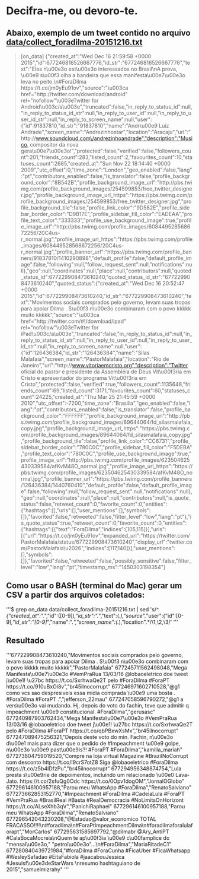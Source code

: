 Decifra-me, ou devoro-te.
=========================

## Abaixo, exemplo de um tweet contido no arquivo [data/collect_foradilma-20151216.txt](https://raw.githubusercontent.com/code4pol/lab-20160211/master/data/collect_foradilma-20151216.txt)

> [on_data] {"created_at":"Wed Dec 16 21:59:58 +0000 2015","id":677246816526667776,"id_str":"677246816526667776","text":"Eles n\u00e3o est\u00e3o interessados no Brasil\nA prova, \u00e9 s\u00f3 olha a bandeira que essa manifesta\u00e7\u00e3o leva no peito.\n#ForaDilma  https:\/\/t.co\/jm0yEu91ov","source":"\u003ca href=\"http:\/\/twitter.com\/download\/android\" rel=\"nofollow\"\u003eTwitter for Android\u003c\/a\u003e","truncated":false,"in_reply_to_status_id":null,"in_reply_to_status_id_str":null,"in_reply_to_user_id":null,"in_reply_to_user_id_str":null,"in_reply_to_screen_name":null,"user":{"id":91837810,"id_str":"91837810","name":"Andr\u00e9 Luiz Andrade","screen_name":"Andrezinhostar","location":"Aracaju","url":"http:\/\/www.soundcloud.com\/andrezinhoandrade","description":"Musico, compositor da nova gera\u00e7\u00e3o!","protected":false,"verified":false,"followers_count":201,"friends_count":283,"listed_count":2,"favourites_count":10,"statuses_count":2685,"created_at":"Sun Nov 22 18:14:40 +0000 2009","utc_offset":0,"time_zone":"London","geo_enabled":false,"lang":"pt","contributors_enabled":false,"is_translator":false,"profile_background_color":"8B542B","profile_background_image_url":"http:\/\/pbs.twimg.com\/profile_background_images\/254599853\/free_twitter_designer.jpg","profile_background_image_url_https":"https:\/\/pbs.twimg.com\/profile_background_images\/254599853\/free_twitter_designer.jpg","profile_background_tile":false,"profile_link_color":"9D582E","profile_sidebar_border_color":"D9B17E","profile_sidebar_fill_color":"EADEAA","profile_text_color":"333333","profile_use_background_image":true,"profile_image_url":"http:\/\/pbs.twimg.com\/profile_images\/608449528568672256\/20C4us-r_normal.jpg","profile_image_url_https":"https:\/\/pbs.twimg.com\/profile_images\/608449528568672256\/20C4us-r_normal.jpg","profile_banner_url":"https:\/\/pbs.twimg.com\/profile_banners\/91837810\/1410290898","default_profile":false,"default_profile_image":false,"following":null,"follow_request_sent":null,"notifications":null},"geo":null,"coordinates":null,"place":null,"contributors":null,"quoted_status_id":677229908473610240,"quoted_status_id_str":"677229908473610240","quoted_status":{"created_at":"Wed Dec 16 20:52:47 +0000 2015","id":677229908473610240,"id_str":"677229908473610240","text":"Movimentos sociais comprados pelo governo, levam suas tropas para apoiar Dilma . S\u00f3 n\u00e3o combinaram com o povo kkkkk muito kkkkk","source":"\u003ca href=\"http:\/\/twitter.com\/#!\/download\/ipad\" rel=\"nofollow\"\u003eTwitter for iPad\u003c\/a\u003e","truncated":false,"in_reply_to_status_id":null,"in_reply_to_status_id_str":null,"in_reply_to_user_id":null,"in_reply_to_user_id_str":null,"in_reply_to_screen_name":null,"user":{"id":126436384,"id_str":"126436384","name":"Silas Malafaia","screen_name":"PastorMalafaia","location":"Rio de Janeiro","url":"http:\/\/www.vitoriaemcristo.org","description":"Twitter oficial do pastor e presidente da Assembleia de Deus Vit\u00f3ria em Cristo e apresentador do programa Vit\u00f3ria em Cristo","protected":false,"verified":true,"followers_count":1135648,"friends_count":69,"listed_count":3171,"favourites_count":60,"statuses_count":24225,"created_at":"Thu Mar 25 21:45:59 +0000 2010","utc_offset":-7200,"time_zone":"Brasilia","geo_enabled":false,"lang":"pt","contributors_enabled":false,"is_translator":false,"profile_background_color":"FFFFFF","profile_background_image_url":"http:\/\/pbs.twimg.com\/profile_background_images\/89644064\/fd_silasmalafaia_copy.jpg","profile_background_image_url_https":"https:\/\/pbs.twimg.com\/profile_background_images\/89644064\/fd_silasmalafaia_copy.jpg","profile_background_tile":false,"profile_link_color":"CC6731","profile_sidebar_border_color":"780C0C","profile_sidebar_fill_color":"F5DEBA","profile_text_color":"780C0C","profile_use_background_image":true,"profile_image_url":"http:\/\/pbs.twimg.com\/profile_images\/623504625430339584\/afKvM48O_normal.jpg","profile_image_url_https":"https:\/\/pbs.twimg.com\/profile_images\/623504625430339584\/afKvM48O_normal.jpg","profile_banner_url":"https:\/\/pbs.twimg.com\/profile_banners\/126436384\/1440760410","default_profile":false,"default_profile_image":false,"following":null,"follow_request_sent":null,"notifications":null},"geo":null,"coordinates":null,"place":null,"contributors":null,"is_quote_status":false,"retweet_count":0,"favorite_count":0,"entities":{"hashtags":[],"urls":[],"user_mentions":[],"symbols":[]},"favorited":false,"retweeted":false,"filter_level":"low","lang":"pt"},"is_quote_status":true,"retweet_count":0,"favorite_count":0,"entities":{"hashtags":[{"text":"ForaDilma","indices":[105,115]}],"urls":[{"url":"https:\/\/t.co\/jm0yEu91ov","expanded_url":"https:\/\/twitter.com\/PastorMalafaia\/status\/677229908473610240","display_url":"twitter.com\/PastorMalafaia\u2026","indices":[117,140]}],"user_mentions":[],"symbols":[]},"favorited":false,"retweeted":false,"possibly_sensitive":false,"filter_level":"low","lang":"pt","timestamp_ms":"1450303198354"}


## Como usar o BASH (terminal do Mac) gerar um CSV a partir dos arquivos coletados:

'''$ grep on_data data/collect_foradilma-20151216.txt | sed 's/^.*{\"created_at\":\".*\",\"id\":\([0-9]*\),\"id_str\":\".*\",\"text\":\(.*\),\"source\".*\"user\":{\"id\":[0-9]*,\"id_str\":\"[0-9]*\",\"name\":\".*\",\"screen_name\":\(.*\),\"location\".*/\1,\2,\3/'
'''

## Resultado

'''677229908473610240,"Movimentos sociais comprados pelo governo, levam suas tropas para apoiar Dilma . S\u00f3 n\u00e3o combinaram com o povo kkkkk muito kkkkk","PastorMalafaia"
677245711562498048,"Mega Manifesta\u00e7\u00e3o #VemPraRua 13\/03\/16 @lobaoeletrico doe tweet j\u00e1! \u27bc https:\/\/t.co\/SxrhwaQe2T pelo #ForaDilma #ForaPT https:\/\/t.co\/910uBxOi8v","br45ilnocorrupt"
677246971602710528,"@g1 como vcs sao despresiveis essa midia comprada \u00e9 uma bosta . #ForaDilma #ForaPT .","jefferson_22mau"
677247058596790272,"@g1 a vers\u00e3o vai mudando. Hj, depois do voto do fachin, teve que admitir q impeachment \u00e9 constitucional. #ForaDilma","gerusasc"
677240987903762434,"Mega Manifesta\u00e7\u00e3o #VemPraRua 13\/03\/16 @lobaoeletrico doe tweet j\u00e1! \u27bc https:\/\/t.co\/SxrhwaQe2T pelo #ForaDilma #ForaPT https:\/\/t.co\/qbPBxwXsMx","br45ilnocorrupt"
677247089475256321,"Depois deste voto do min. Fachin, n\u00e3o d\u00e1 mais para dizer que o pedido de #Impeachment \u00e9 golpe, n\u00e3o \u00e9 past\u00e9is?!  #ForaPT #ForaDilma","kamilla_mariah"
677273804759019520,"Compre na loja virtual Magazine #BrazilNoCorrupt com desconto https:\/\/t.co\/I9crS7otZ8 Siga @lobaoeletrico #ForaDilma https:\/\/t.co\/z5b4IDfzPu","br45ilnocorrupt"
677294956348874754,"Lula presta s\u00e9rie de depoimentos, incluindo um relacionado \u00e0 Lava-Jato. https:\/\/t.co\/2sfuQg0Odc https:\/\/t.co\/0Opv1dogOM","JornalOGlobo"
677296146100957188,"Parou meu WhatsApp #ForaDilma","RenatoSalviano"
677273662853152770,"#Impeachment #ForaDilma #CadeiaLula #ForaPT #VemPraRua #BrasilReal #Basta #RealDemocracia #NoLimitsOnHorizont https:\/\/t.co\/ALseXhb3qV","PanichiRaphael"
677296146100957188,"Parou meu WhatsApp #ForaDilma","RenatoSalviano"
677296542043230208,"@Estadao@valor_economico TOTAL FRACASSO!!!!\n#foradilma\n#ForaPtImpeachmentDilma\n#foradilmaforalulaforapt","MorCarlos"
677295631585697792,"@dilmabr @Ary_AntiPT #CalaBocaMocreia\nQuem te ap\u00f3ia \u00e9 c\u00famplice do \"mensal\u00e3o,\" \"petrol\u00e3o\"...\n#ForaDilma","MariaRitadeC1"
677280840439721984,"#foraDilma #ForaCunha #FicaUber #FicaWhatsapp #WesleySafadao #EitaFabiola  #jaacabouJessica #Jesuisf\u00e3deStarWars \nresumo hashtaguiano de 2015","samuelmizrahy"
'''